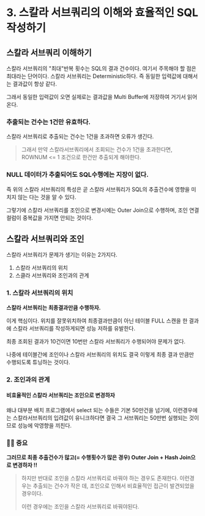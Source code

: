 # 3. 스칼라 서브쿼리의 이해와 효율적인 SQL 작성하기

## 스칼라 서브쿼리 이해하기 

스칼라 서브쿼리의 "최대"반복 횟수는 SQL의 결과 건수이다. 여기서 주목해야 할 점은 최대라는 단어이다. 스칼라 서브쿼리는 Deterministic하다. 즉 동일한 입력값에 대해서는 결과값이 항상 같다.

그래서 동일한 입력값이 오면 실제로는 결과값을 Multi Buffer에 저장하여 거기서 읽어온다.

### 추출되는 건수는 1건만 유효하다.

스칼라 서브쿼리로 추출되는 건수는 1건을 초과하면 오류가 생긴다.

> 그래서 만약 스칼라서브쿼리에서 조회되는 건수가 1건을 초과한다면, ROWNUM <= 1 조건으로 한건만 추출되게 해야한다.

### NULL 데이터가 추출되어도 SQL수행에는 지장이 없다.

즉 위의 스칼라 서브쿼리의 특성은 곧 스칼라 서브쿼리가 SQL의 추출건수에 영향을 미치지 않는 다는 것을 알 수 있다.

그렇기에 스칼라 서브쿼리를 조인으로 변경시에는 Outer Join으로 수행하며, 조인 연결 컬럼이 중복값을 가지면 안되는 것이다.

## 스칼라 서브쿼리와 조인 

스칼라 서브쿼리가 문제가 생기는 이유는 2가지다.

1. 스칼라 서브쿼리의 위치 
2. 스클라 서브쿼리와 조인과의 관계 

### 1. 스칼라 서브쿼리의 위치 

**스칼라 서브쿼리는 최종결과만큼 수행하자.**

이게 핵심이다. 위치를 잘못위치하여 최종결과만큼이 아닌 테이블 FULL 스캔을 한 결과에 스칼라 서브쿼리를 작성하게되면 성능 저하를 유발한다.

최종 조회된 결과가 10건이면 10번만 스칼라 서브쿼리가 수행되어야 문제가 없다.

나중에 테이블간에 조인이나 스칼라 서브쿼리의 위치도 결국 이렇게 최종 결과 만큼만 수행되도록 튜닝하는 것이다.

### 2. 조인과의 관계

#### 비효율적인 스칼라 서브쿼리는 조인으로 변경하자

왜냐 대부분 배치 프로그램에서 select 되는 수들은 기본 50만건을 넘기에, 이런경우에는 스칼라서브쿼리의 입려값이 유니크하다면 결국 그 서브쿼리는 50만번 실행되는 것이므로 성능에 악영향을 끼친다.

### 🚩🚩 중요
**그러므로 최종 추출건수가 많고(= 수행횟수가 많은 경우) Outer Join + Hash Join으로 변경하자 !!**

> 하지만 반대로 조인을 스칼라 서브쿼리로 바꿔야 하는 경우도 존재한다. 이런경우는 추출되는 건수가 작은 데, 조인으로 인해서 비효율적인 접근이 발견되었을 경우이다.
>
> 이런 경우에는 조인을 스칼라 서브쿼리로 바꿔야된다.